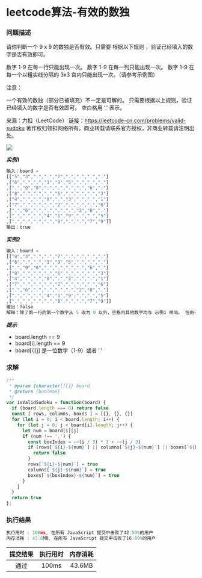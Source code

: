 # leetcode算法-有效的数独

### 问题描述

请你判断一个 9 x 9 的数独是否有效。只需要 根据以下规则 ，验证已经填入的数字是否有效即可。

数字 1-9 在每一行只能出现一次。
数字 1-9 在每一列只能出现一次。
数字 1-9 在每一个以粗实线分隔的 3x3 宫内只能出现一次。（请参考示例图）
 

注意：

一个有效的数独（部分已被填充）不一定是可解的。
只需要根据以上规则，验证已经填入的数字是否有效即可。
空白格用 '.' 表示。

来源：力扣（LeetCode）
链接：https://leetcode-cn.com/problems/valid-sudoku
著作权归领扣网络所有。商业转载请联系官方授权，非商业转载请注明出处。

![](https://assets.leetcode-cn.com/aliyun-lc-upload/uploads/2021/04/12/250px-sudoku-by-l2g-20050714svg.png)

***实例1***

```js
输入：board = 
[["5","3",".",".","7",".",".",".","."]
,["6",".",".","1","9","5",".",".","."]
,[".","9","8",".",".",".",".","6","."]
,["8",".",".",".","6",".",".",".","3"]
,["4",".",".","8",".","3",".",".","1"]
,["7",".",".",".","2",".",".",".","6"]
,[".","6",".",".",".",".","2","8","."]
,[".",".",".","4","1","9",".",".","5"]
,[".",".",".",".","8",".",".","7","9"]]
输出：true
```

***实例2***

```js
输入：board = 
[["8","3",".",".","7",".",".",".","."]
,["6",".",".","1","9","5",".",".","."]
,[".","9","8",".",".",".",".","6","."]
,["8",".",".",".","6",".",".",".","3"]
,["4",".",".","8",".","3",".",".","1"]
,["7",".",".",".","2",".",".",".","6"]
,[".","6",".",".",".",".","2","8","."]
,[".",".",".","4","1","9",".",".","5"]
,[".",".",".",".","8",".",".","7","9"]]
输出：false
解释：除了第一行的第一个数字从 5 改为 8 以外，空格内其他数字均与 示例1 相同。 但由于位于左上角的 3x3 宫内有两个 8 存在, 因此这个数独是无效的。
```

***提示***

  - board.length == 9
  - board[i].length == 9
  - board[i][j] 是一位数字（1-9）或者 '.'


### 求解

```js
/**
 * @param {character[][]} board
 * @return {boolean}
 */
var isValidSudoku = function(board) {
  if (board.length === 0) return false
  const [ rows, columns, boxes ] = [{}, {}, {}]
  for (let i = 0; i < board.length; i++) {
    for (let j = 0; j < board[i].length; j++) {
      let num = board[i][j]
      if (num !== '.') {
        const boxIndex = ~~(i / 3) * 3 + ~~(j / 3)
        if (rows[`${i}-${num}`] || columns[`${j}-${num}`] || boxes[`${boxIndex}-${num}`]) {
          return false
        }
        rows[`${i}-${num}`] = true
        columns[`${j}-${num}`] = true
        boxes[`${boxIndex}-${num}`] = true
      }
    }
  }
  return true
};
```

### 执行结果

```js
执行用时 : 100ms, 在所有 JavaScript 提交中击败了42.50%的用户
内存消耗 : 43.6MB, 在所有 JavaScript 提交中击败了16.89%的用户
```

| 提交结果 | 执行用时 | 内存消耗 |
|:------:|:------:|:-------:|
|   通过  | 100ms  |  43.6MB |
